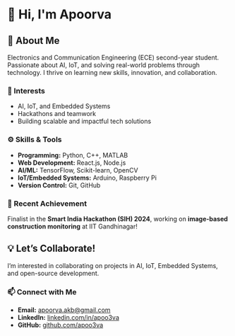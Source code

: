 # 👋 Hi, I'm Apoorva  

## 🌟 About Me  
Electronics and Communication Engineering (ECE) second-year student. Passionate about AI, IoT, and solving real-world problems through technology. I thrive on learning new skills, innovation, and collaboration.  

### 👀 Interests  
- AI, IoT, and Embedded Systems  
- Hackathons and teamwork  
- Building scalable and impactful tech solutions  

### ⚙️ Skills & Tools  
- **Programming:** Python, C++, MATLAB  
- **Web Development:** React.js, Node.js  
- **AI/ML:** TensorFlow, Scikit-learn, OpenCV  
- **IoT/Embedded Systems:** Arduino, Raspberry Pi  
- **Version Control:** Git, GitHub  

### 🌟 Recent Achievement  
Finalist in the **Smart India Hackathon (SIH) 2024**, working on **image-based construction monitoring** at IIT Gandhinagar!  

## 💡 Let’s Collaborate!  
I’m interested in collaborating on projects in AI, IoT, Embedded Systems, and open-source development.  

### 📫 Connect with Me  
- **Email:**  apoorva.akb@gmail.com
- **LinkedIn:** [linkedin.com/in/apoo3va](https://www.linkedin.com/in/apoo3va)  
- **GitHub:** [github.com/apoo3va](https://github.com/apoo3va)  
